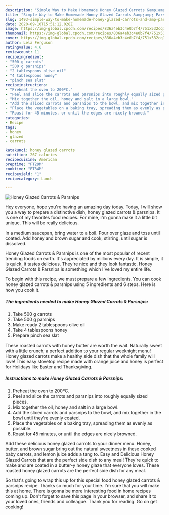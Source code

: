 ```yaml
---
description: "Simple Way to Make Homemade Honey Glazed Carrots &amp;amp; Parsnips"
title: "Simple Way to Make Homemade Honey Glazed Carrots &amp;amp; Parsnips"
slug: 1493-simple-way-to-make-homemade-honey-glazed-carrots-and-amp-parsnips
date: 2020-09-10T15:51:12.028Z
image: https://img-global.cpcdn.com/recipes/836a4eb3c4e0b7f4/751x532cq70/honey-glazed-carrots-parsnips-recipe-main-photo.jpg
thumbnail: https://img-global.cpcdn.com/recipes/836a4eb3c4e0b7f4/751x532cq70/honey-glazed-carrots-parsnips-recipe-main-photo.jpg
cover: https://img-global.cpcdn.com/recipes/836a4eb3c4e0b7f4/751x532cq70/honey-glazed-carrots-parsnips-recipe-main-photo.jpg
author: Lela Ferguson
ratingvalue: 4.6
reviewcount: 11
recipeingredient:
- "500 g carrots"
- "500 g parsnips"
- "2 tablespoons olive oil"
- "4 tablespoons honey"
- "pinch sea slat"
recipeinstructions:
- "Preheat the oven to 200ºC."
- "Peel and slice the carrots and parsnips into roughly equally sized pieces."
- "Mix together the oil, honey and salt in a large bowl."
- "Add the sliced carrots and parsnips to the bowl, and mix together in the bowl until they&#39;re evenly coated."
- "Place the vegetables on a baking tray, spreading them as evenly as possible."
- "Roast for 45 minutes, or until the edges are nicely browned."
categories:
- Recipe
tags:
- honey
- glazed
- carrots

katakunci: honey glazed carrots 
nutrition: 267 calories
recipecuisine: American
preptime: "PT29M"
cooktime: "PT34M"
recipeyield: "1"
recipecategory: Lunch

---
```



![Honey Glazed Carrots &amp; Parsnips](https://img-global.cpcdn.com/recipes/836a4eb3c4e0b7f4/751x532cq70/honey-glazed-carrots-parsnips-recipe-main-photo.jpg)

Hey everyone, hope you're having an amazing day today. Today, I will show you a way to prepare a distinctive dish, honey glazed carrots &amp; parsnips. It is one of my favorites food recipes. For mine, I'm gonna make it a little bit unique. This will be really delicious.

In a medium saucepan, bring water to a boil. Pour over glaze and toss until coated. Add honey and brown sugar and cook, stirring, until sugar is dissolved.

Honey Glazed Carrots &amp; Parsnips is one of the most popular of recent trending foods on earth. It's appreciated by millions every day. It is simple, it is quick, it tastes delicious. They're nice and they look fantastic. Honey Glazed Carrots &amp; Parsnips is something which I've loved my entire life.


To begin with this recipe, we must prepare a few ingredients. You can cook honey glazed carrots &amp; parsnips using 5 ingredients and 6 steps. Here is how you cook it.

<!--inarticleads1-->

##### The ingredients needed to make Honey Glazed Carrots &amp; Parsnips:

1. Take 500 g carrots
1. Take 500 g parsnips
1. Make ready 2 tablespoons olive oil
1. Take 4 tablespoons honey
1. Prepare pinch sea slat


These roasted carrots with honey butter are worth the wait. Naturally sweet with a little crunch; a perfect addition to your regular weeknight menu! Honey glazed carrots make a healthy side dish that the whole family will love! This easy stovetop recipe made with orange juice and honey is perfect for Holidays like Easter and Thanksgiving. 

<!--inarticleads2-->

##### Instructions to make Honey Glazed Carrots &amp; Parsnips:

1. Preheat the oven to 200ºC.
1. Peel and slice the carrots and parsnips into roughly equally sized pieces.
1. Mix together the oil, honey and salt in a large bowl.
1. Add the sliced carrots and parsnips to the bowl, and mix together in the bowl until they&#39;re evenly coated.
1. Place the vegetables on a baking tray, spreading them as evenly as possible.
1. Roast for 45 minutes, or until the edges are nicely browned.


Add these delicious honey glazed carrots to your dinner menu. Honey, butter, and brown sugar bring out the natural sweetness in these cooked baby carrots, and lemon juice adds a tang to. Easy and Delicious Honey Glazed Carrots that are the perfect side dish to any meal! They&#39;re quick to make and are coated in a butter-y honey glaze that everyone loves. These roasted honey glazed carrots are the perfect side dish for any meal. 

So that's going to wrap this up for this special food honey glazed carrots &amp; parsnips recipe. Thanks so much for your time. I'm sure that you will make this at home. There is gonna be more interesting food in home recipes coming up. Don't forget to save this page in your browser, and share it to your loved ones, friends and colleague. Thank you for reading. Go on get cooking!
